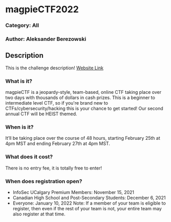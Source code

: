 # magpieCTF2022

### Category: All
### Author: Aleksander Berezowski

## Description
This is the challenge description!
[Website Link](https://2022.magpiectf.ca/)

### What is it?
magpieCTF is a jeopardy-style, team-based, online CTF taking place over two days with thousands of dollars in cash prizes. This is a beginner to intermediate level CTF, so if you're brand new to CTFs/cybersecurity/hacking this is your chance to get started!
Our second annual CTF will be HEIST themed.

### When is it?
It’ll be taking place over the course of 48 hours, starting February 25th at 4pm MST and ending February 27th at 4pm MST.

### What does it cost?
There is no entry fee, it is totally free to enter!

### When does registration open?
* InfoSec UCalgary Premium Members: November 15, 2021
* Canadian High School and Post-Secondary Students: December 6, 2021
* Everyone: January 10, 2022
Note: If a member of your team is eligible to register, then even if the rest of your team is not, your entire team may also register at that time.
